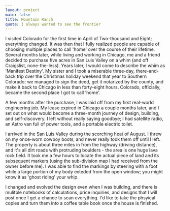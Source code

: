 ```yaml
---
layout: project
main: false
title: Mountain Ranch
quote: I always wanted to see the frontier
---
```


I visited Colorado for the first time in April of Two-thousand and Eight; everything changed. It was then that I fully realized people are capable of choosing multiple places to call 'home' over the course of their lifetime. Several months later, while living and working in Chicago, me and a friend decided to purchase five acres in San Luis Valley on a whim (and off Craigslist, none-the-less). Years later, I would come to describe the whim as 'Manifest Destiny'. My sister and I took a miserable three-day, there-and-back trip over the Christmas holiday weekend that year to Southern Colorado; we managed to sign the deed, get it notarized by the county, and make it back to Chicago in less than forty-eight hours. Colorado, officially, became the second place I got to call 'home'.

A few months after the purchase, I was laid off from my first real-world engineering job. My lease expired in Chicago a couple months later, and I set out on what would become a three-month journey of design, building, and self-discovery. I left without really saying goodbye; I had satellite radio, an Astro van full of power tools, and a portable electric toilet.

I arrived in the San Luis Valley during the scorching heat of August. I threw on my once-worn cowboy boots, and never really took them off until I left. The property is about three miles in from the highway (driving distance), and it's all dirt roads with protruding boulders - the area is one huge lava rock field. It took me a few hours to locate the actual piece of land and its subsequent markers (using the sub-division map I had received from the owner before me). I was able to find the markings by steering with a foot while a large portion of my body exteded from the open window; you might know it as 'ghost riding' your whip.

I changed and evolved the design even when I was building, and there is mulitple notebooks of calculations, price inquiries, and designs that I will post once I get a chance to scan everything. I'd like to take the phsyical copies and turn them into a coffee table book once the house is finished.